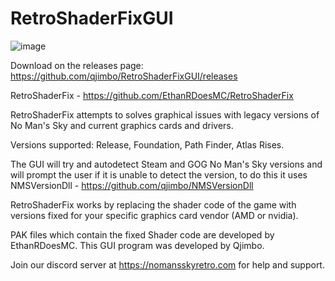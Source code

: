 # RetroShaderFixGUI

![image](https://github.com/qjimbo/RetroShaderFixGUI/assets/21266513/69f02aa8-0275-49e0-a641-f87a48d208f8)

Download on the releases page: https://github.com/qjimbo/RetroShaderFixGUI/releases

RetroShaderFix - https://github.com/EthanRDoesMC/RetroShaderFix

RetroShaderFix attempts to solves graphical issues with legacy versions of No Man's Sky and current graphics cards and drivers.

Versions supported: Release, Foundation, Path Finder, Atlas Rises.

The GUI will try and autodetect Steam and GOG No Man's Sky versions and will prompt the user if it is unable to detect the version, to do this it uses NMSVersionDll - https://github.com/qjimbo/NMSVersionDll

RetroShaderFix works by replacing the shader code of the game with versions fixed for your specific graphics card vendor (AMD or nvidia).

PAK files which contain the fixed Shader code are developed by EthanRDoesMC. This GUI program was developed by Qjimbo.

Join our discord server at https://nomansskyretro.com for help and support.
